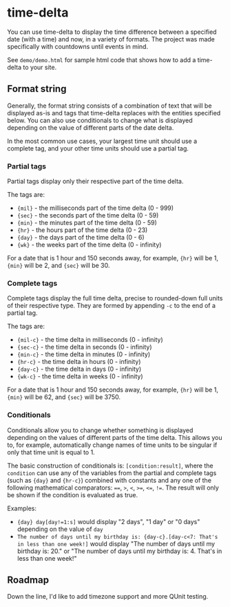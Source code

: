# time-delta

You can use time-delta to display the time difference between a specified date (with a time) and now, in a variety of formats. The project was made specifically with countdowns until events in mind. 

See `demo/demo.html` for sample html code that shows how to add a time-delta to your site.

## Format string

Generally, the format string consists of a combination of text that will be displayed as-is and tags that time-delta replaces with the entities specified below. You can also use conditionals to change what is displayed depending on the value of different parts of the date delta.

In the most common use cases, your largest time unit should use a complete tag, and your other time units should use a partial tag.

### Partial tags

Partial tags display only their respective part of the time delta. 

The tags are: 
- `{mil}` - the milliseconds part of the time delta (0 - 999)
- `{sec}` - the seconds part of the time delta (0 - 59)
- `{min}` - the minutes part of the time delta (0 - 59)
- `{hr}` - the hours part of the time delta (0 - 23)
- `{day}` - the days part of the time delta (0 - 6)
- `{wk}` - the weeks part of the time delta (0 - infinity)

For a date that is 1 hour and 150 seconds away, for example, `{hr}` will be 1, `{min}` will be 2, and `{sec}` will be 30.

### Complete tags

Complete tags display the full time delta, precise to rounded-down full units of their respective type. They are formed by appending `-c` to the end of a partial tag.

The tags are:
- `{mil-c}` - the time delta in milliseconds (0 - infinity)
- `{sec-c}` - the time delta in seconds (0 - infinity)
- `{min-c}` - the time delta in minutes (0 - infinity)
- `{hr-c}` - the time delta in hours (0 - infinity)
- `{day-c}` - the time delta in days (0 - infinity)
- `{wk-c}` - the time delta in weeks (0 - infinity)

For a date that is 1 hour and 150 seconds away, for example, `{hr}` will be 1, `{min}` will be 62, and `{sec}` will be 3750.

### Conditionals

Conditionals allow you to change whether something is displayed depending on the values of different parts of the time delta. This allows you to, for example, automatically change names of time units to be singular if only that time unit is equal to 1.

The basic construction of conditionals is: `[condition:result]`, where the `condition` can use any of the variables from the partial and complete tags (such as `{day}` and `{hr-c}`) combined with constants and any one of the following mathematical comparators: `==`, `>`, `<`, `>=`, `<=`, `!=`. The result will only be shown if the condition is evaluated as true.

Examples:
- `{day} day[day!=1:s]` would display "2 days", "1 day" or "0 days" depending on the value of `day`
- `The number of days until my birthday is: {day-c}.[day-c<7: That's in less than one week!]` would display "The number of days until my birthday is: 20." or "The number of days until my birthday is: 4. That's in less than one week!"

## Roadmap

Down the line, I'd like to add timezone support and more QUnit testing.